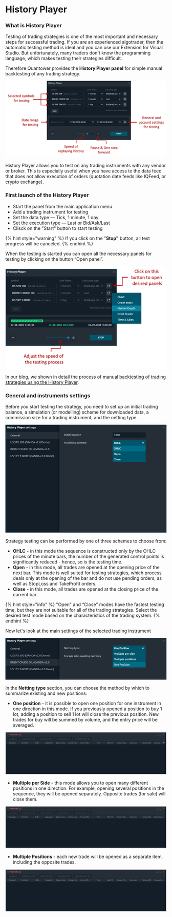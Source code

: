 # History Player

### What is History Player

Testing of trading strategies is one of the most important and necessary steps for successful trading. If you are an experienced algotrader, then the automatic testing method is ideal and you can use our Extension for Visual Studio. But unfortunately, many traders don't know the programming language, which makes testing their strategies difficult.

Therefore Quantower provides the **History Player panel** for simple manual backtesting of any trading strategy.

![General view of History Player panel ](../.gitbook/assets/history-player-general.png)

History Player allows you to test on any trading instruments with any vendor or broker. This is especially useful when you have access to the data feed that does not allow execution of orders \(quotation date feeds like IQFeed, or crypto exchange\).

### First launch of the History Player

* Start the panel from the main application menu
* Add a trading instrument for testing
* Set the data type  — Tick, 1 minute, 1 day
* Set the execution type  — Last or Bid/Ask/Last
* Clisck on the "Start" button to start testing

{% hint style="warning" %}
If you click on the "**Stop"** button, all test progress will be canceled.
{% endhint %}

 When the testing is started you can open all the necessary panels for testing by clicking on the button “Open panel”.

![Open necessary panels to create a workspace for backtesting](../.gitbook/assets/available-panels-in-history-player.png)

In our blog, we shown in detail the process of [manual backtesting of trading strategies using the History Player](https://www.quantower.com/blog/software-for-manual-backtesting-a-brief-review-of-history-player-plugin).

### General and instruments settings

Before you start testing the strategy, you need to set up an initial trading balance, a simulation \(or modelling\) scheme for downloaded data, a commission size for a trading instrument, and the netting type.

![Set up the initial trading balance and modelling scheme](../.gitbook/assets/screenshot_18.png)

Strategy testing can be performed by one of three schemes to choose from:

* **OHLC** - in this mode the sequence is constructed only by the OHLC prices of the minute bars, the number of the generated control points is significantly reduced - hence, so is the testing time.
* **Open** - in this mode, all trades are opened at the opening price of the next bar. This mode is well suited for testing strategies, which process deals only at the opening of the bar and do not use pending orders, as well as StopLoss and TakeProfit orders.
* **Close** - in this mode, all trades are opened at the closing price of the current bar.

{% hint style="info" %}
"Open" and “Close” modes have the fastest testing time, but they are not suitable for all of the trading strategies. Select the desired test mode based on the characteristics of the trading system.
{% endhint %}

Now let's look at the main settings of the selected trading instrument

![Basic settings for trading instrument - Netting type and additional fees](../.gitbook/assets/screenshot_20.png)

In the **Netting type** section, you can choose the method by which to summarize existing and new positions:

* **One position** - it is possible to open one position for one instrument in one direction in this mode. If you previously opened a position to buy 1 lot, adding a position to sell 1 lot will close the previous position. New trades for buy will be summed by volume, and the entry price will be averaged.

![Positions are overlapped by the netting type called &quot;One Position&quot;](../.gitbook/assets/orders-matching-mode-one-position.gif)

*  **Multiple per Side** - this mode allows you to open many different positions in one direction.  For example, opening several positions in the sequence, they will be opened separately. Opposite trades \(for sale\) will close them.

![Positions are overlapped by the netting type called &quot;Multiple Per Side&quot;](../.gitbook/assets/orders-matching-mode-multiple-per-side.gif)

*  **Multiple Positions** - each new trade will be opened as a separate item, including the opposite trades.

![Positions are overlapped by the netting type called &quot;Multiple Position&quot;](../.gitbook/assets/orders-matching-mode-multiple-positions.gif)

